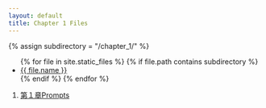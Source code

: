 ```yaml
---
layout: default
title: Chapter 1 Files
---
```

{% assign subdirectory = "/chapter_1/" %}
<ul>
{% for file in site.static_files %}
  {% if file.path contains subdirectory %}
    <li><a href="{{ site.baseurl }}{{ file.path }}">{{ file.name }}</a></li>
  {% endif %}
{% endfor %}
</ul>

1. [第１章Prompts](prompts1.md)